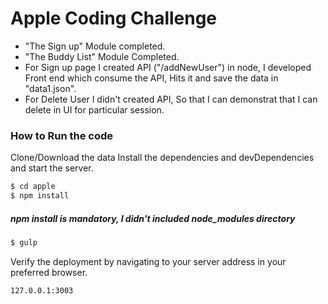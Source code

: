 # Apple Coding Challenge

  - "The Sign up" Module completed.
  - "The Buddy List" Module Completed.
  - For Sign up page I created API ("/addNewUser") in node, I developed Front end which consume the API, Hits it and save the data in "data1.json".
  - For Delete User I didn't created API, So that I can demonstrat that I can delete in UI for particular session.
 
### How to Run the code
Clone/Download the data
Install the dependencies and devDependencies and start the server.
```sh
$ cd apple
$ npm install 
```
##### npm install is mandatory, I didn't included node_modules directory 

```sh
$ gulp
```

Verify the deployment by navigating to your server address in your preferred browser.

```sh
127.0.0.1:3003
```


